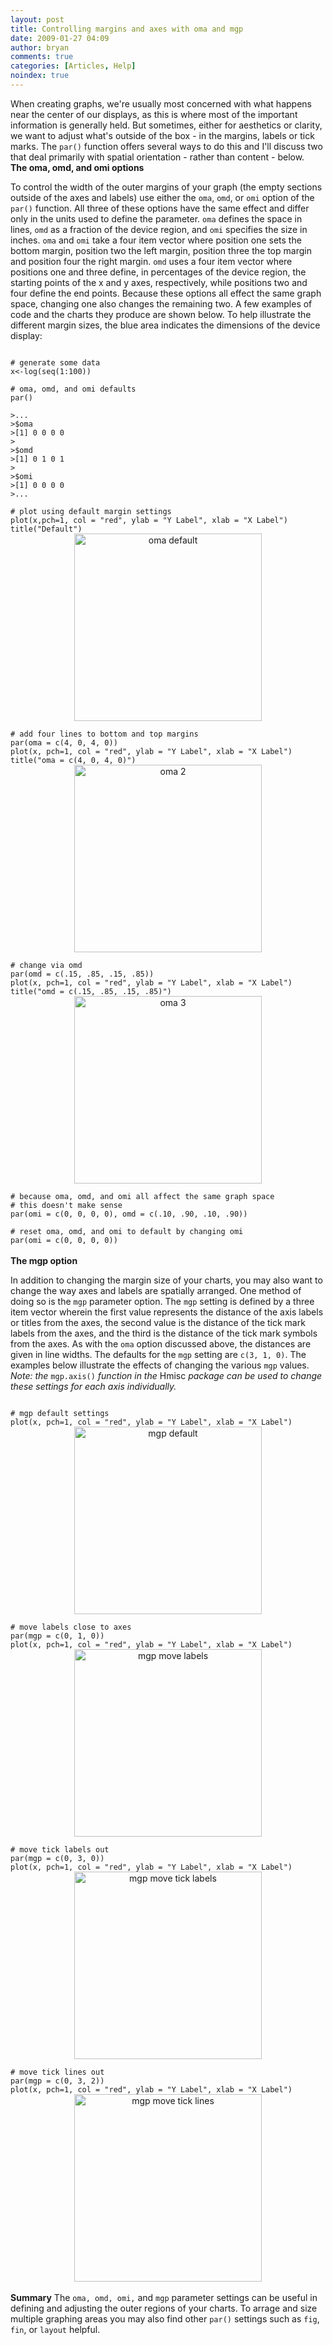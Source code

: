 ```yaml
---
layout: post
title: Controlling margins and axes with oma and mgp
date: 2009-01-27 04:09
author: bryan
comments: true
categories: [Articles, Help]
noindex: true
---
```



When creating graphs, we're usually most concerned with what happens near the center of our displays, as this is where most of the important information is generally held.  But sometimes, either for aesthetics or clarity, we want to adjust what's outside of the box - in the margins, labels or tick marks.  The <code>par()</code> function offers several ways to do this and I'll discuss two that deal primarily with spatial orientation - rather than content - below.
<br />
<strong>The oma, omd, and omi options</strong>

To control the width of the outer margins of your graph (the empty sections outside of the axes and labels) use either the <code>oma</code>, <code>omd</code>, or <code>omi</code> option of the <code>par()</code> function.  All three of these options have the same effect and differ only in the units used to define the parameter.  <code>oma</code> defines the space in lines, <code>omd</code> as a fraction of the device region, and <code>omi</code> specifies the size in inches.  <code>oma</code> and <code>omi</code> take a four item vector where position one sets the bottom margin, position two the left margin, position three the top margin and position four the right margin.  <code>omd</code> uses a four item vector where positions one and three define, in percentages of the device region, the starting points of the x and y axes, respectively, while positions two and four define the end points.  Because these options all effect the same graph space, changing one also changes the remaining two.  A few examples of code and the charts they produce are shown below.  To help illustrate the different margin sizes, the blue area indicates the dimensions of the device display:

<code>
# generate some data
x<-log(seq(1:100))
</code>

<code>
# oma, omd, and omi defaults
par()
</code>

<code>
>...
>$oma
>[1] 0 0 0 0
>
>$omd
>[1] 0 1 0 1
>
>$omi
>[1] 0 0 0 0
>...
</code>

<code>
# plot using default margin settings
plot(x,pch=1, col = "red", ylab = "Y Label", xlab = "X Label")
title("Default")
</code>

<div style="text-align:center"><a href="http://www.programmingr.com/images/oma1.jpg"><img height=300 src="http://www.programmingr.com/images/oma1.jpg" alt="oma default" title="oma default" /></a></div>

<code>
# add four lines to bottom and top margins
par(oma = c(4, 0, 4, 0))
plot(x, pch=1, col = "red", ylab = "Y Label", xlab = "X Label")
title("oma = c(4, 0, 4, 0)")
</code>

<div style="text-align:center"><a href="http://www.programmingr.com/images/oma2.jpg"><img height=300 src="http://www.programmingr.com/images/oma2.jpg" alt="oma 2" title="oma 2" /></a></div>

<code>
# change via omd
par(omd = c(.15, .85, .15, .85))
plot(x, pch=1, col = "red", ylab = "Y Label", xlab = "X Label")
title("omd = c(.15, .85, .15, .85)")
</code>

<div style="text-align:center"><a href="http://www.programmingr.com/images/oma3.jpg"><img height=300 src="http://www.programmingr.com/images/oma3.jpg" alt="oma 3" title="oma 3" /></a></div>

<code>
# because oma, omd, and omi all affect the same graph space
# this doesn't make sense
par(omi = c(0, 0, 0, 0), omd = c(.10, .90, .10, .90))
</code>

<code>
# reset oma, omd, and omi to default by changing omi
par(omi = c(0, 0, 0, 0))
</code>
<br />
<strong>The mgp option</strong>

In addition to changing the margin size of your charts, you may also want to change the way axes and labels are spatially arranged. One method of doing so is the <code>mgp</code> parameter option.  The <code>mgp</code> setting is defined by a three item vector wherein the first value represents the distance of the axis labels or titles from the axes, the second value is the distance of the tick mark labels from the axes, and the third is the distance of the tick mark symbols from the axes.  As with the <code>oma</code> option discussed above, the distances are given in line widths.  The defaults for the <code>mgp</code> setting are <code>c(3, 1, 0)</code>.  The examples below illustrate the effects of changing the various <code>mgp</code> values.  <em>Note: the </em> <code>mgp.axis()</code> <em>function in the</em> Hmisc <em>package can be used to change these settings for each axis individually.</em>

<code>
# mgp default settings
plot(x, pch=1, col = "red", ylab = "Y Label", xlab = "X Label")
</code>

<div style="text-align:center"><a href="http://www.programmingr.com/images/mgp0.jpg"><img height=300 src="http://www.programmingr.com/images/mgp0.jpg" alt="mgp default" title="mgp default" /></a></div>

<code>
# move labels close to axes
par(mgp = c(0, 1, 0))
plot(x, pch=1, col = "red", ylab = "Y Label", xlab = "X Label")
</code>

<div style="text-align:center"><a href="http://www.programmingr.com/images/mgp1.jpg"><img height=300 src="http://www.programmingr.com/images/mgp1.jpg" alt="mgp move labels" title="mgp move labels" /></a></div>

<code>
# move tick labels out
par(mgp = c(0, 3, 0))
plot(x, pch=1, col = "red", ylab = "Y Label", xlab = "X Label")
</code>

<div style="text-align:center"><a href="http://www.programmingr.com/images/mgp2.jpg"><img height=300 src="http://www.programmingr.com/images/mgp2.jpg" alt="mgp move tick labels" title="mgp move tick labels" /></a></div>

<code>
# move tick lines out
par(mgp = c(0, 3, 2))
plot(x, pch=1, col = "red", ylab = "Y Label", xlab = "X Label")
</code>

<div style="text-align:center"><a href="http://www.programmingr.com/images/mgp3.jpg"><img height=300 src="http://www.programmingr.com/images/mgp3.jpg" alt="mgp move tick lines" title="mgp move tick lines" /></a></div>
<br />
<strong>Summary</strong>
The <code>oma, omd, omi,</code> and <code>mgp</code> parameter settings can be useful in defining and adjusting the outer regions of your charts.  To arrage and size multiple graphing areas you may also find other <code>par()</code> settings such as <code>fig</code>, <code>fin</code>, or <code>layout</code> helpful.




<br />

